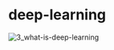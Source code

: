 # deep-learning


![3_what-is-deep-learning](https://github.com/mehranbahramm/deep-learning/assets/130790790/db918cb6-6426-41de-abf5-082f4969a765)
